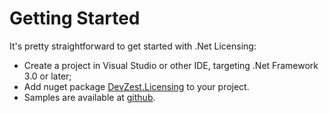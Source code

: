 # Getting Started

It's pretty straightforward to get started with .Net Licensing:

- Create a project in Visual Studio or other IDE, targeting .Net Framework 3.0 or later;
- Add nuget package [DevZest.Licensing](https://www.nuget.org/packages/DevZest.Licensing/) to your project.
- Samples are available at [github](https://github.com/DevZest/Licensing.Samples).
